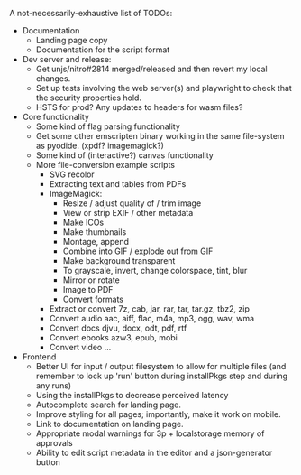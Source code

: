 A not-necessarily-exhaustive list of TODOs:
- Documentation
  - Landing page copy
  - Documentation for the script format
- Dev server and release:
  - Get unjs/nitro#2814 merged/released and then revert my local changes.
  - Set up tests involving the web server(s) and playwright to check that the
    security properties hold.
  - HSTS for prod? Any updates to headers for wasm files?
- Core functionality
  - Some kind of flag parsing functionality
  - Get some other emscripten binary working in the same file-system as pyodide.
    (xpdf? imagemagick?)
  - Some kind of (interactive?) canvas functionality
  - More file-conversion example scripts
    - SVG recolor
    - Extracting text and tables from PDFs
    - ImageMagick:
      - Resize / adjust quality of / trim image
      - View or strip EXIF / other metadata
      - Make ICOs
      - Make thumbnails
      - Montage, append
      - Combine into GIF / explode out from GIF
      - Make background transparent
      - To grayscale, invert, change colorspace, tint, blur
      - Mirror or rotate
      - Image to PDF
      - Convert formats
    - Extract or convert 7z, cab, jar, rar, tar, tar.gz, tbz2, zip
    - Convert audio aac, aiff, flac, m4a, mp3, ogg, wav, wma
    - Convert docs djvu, docx, odt, pdf, rtf
    - Convert ebooks azw3, epub, mobi
    - Convert video ...
- Frontend
  - Better UI for input / output filesystem to allow for multiple files (and
    remember to lock up 'run' button during installPkgs step and during any
    runs)
  - Using the installPkgs to decrease perceived latency
  - Autocomplete search for landing page.
  - Improve styling for all pages; importantly, make it work on mobile.
  - Link to documentation on landing page.
  - Appropriate modal warnings for 3p + localstorage memory of approvals
  - Ability to edit script metadata in the editor and a json-generator button
